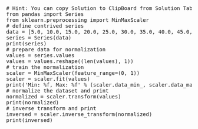 <pre class="file" data-target="clipboard">
# Hint: You can copy Solution to ClipBoard from Solution Tab
from pandas import Series
from sklearn.preprocessing import MinMaxScaler
# define contrived series
data = [5.0, 10.0, 15.0, 20.0, 25.0, 30.0, 35.0, 40.0, 45.0, 50.0]
series = Series(data)
print(series)
# prepare data for normalization
values = series.values
values = values.reshape((len(values), 1))
# train the normalization
scaler = MinMaxScaler(feature_range=(0, 1))
scaler = scaler.fit(values)
print('Min: %f, Max: %f' % (scaler.data_min_, scaler.data_max_))
# normalize the dataset and print
normalized = scaler.transform(values)
print(normalized)
# inverse transform and print
inversed = scaler.inverse_transform(normalized)
print(inversed)

</pre>